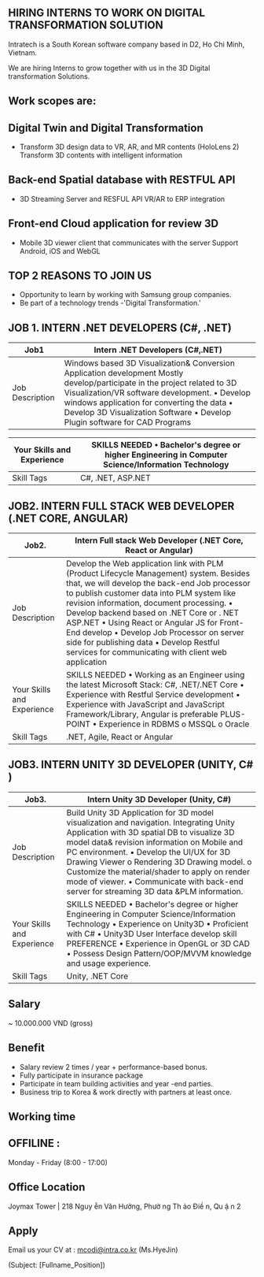 ## HIRING INTERNS TO WORK ON DIGITAL TRANSFORMATION SOLUTION

Intratech is a South Korean software company based in D2, Ho Chi Minh, Vietnam.

We are hiring Interns to grow together with us in the 3D Digital transformation Solutions.

## Work scopes are:

## Digital Twin and Digital Transformation

- Transform 3D design data to VR, AR, and MR contents (HoloLens 2) Transform 3D contents with intelligent information

## Back-end Spatial database with RESTFUL API

- 3D Streaming Server and RESFUL API VR/AR to ERP integration

## Front-end Cloud application for review 3D

- Mobile 3D viewer client that communicates with the server Support Android, iOS and WebGL

## TOP 2 REASONS TO JOIN US

- Opportunity to learn by working with Samsung group companies.
- Be part of a technology trends -'Digital Transformation.'

## JOB 1. INTERN .NET DEVELOPERS (C#, .NET)

| Job1            | Intern .NET Developers (C#,.NET)                                                                                                                                                                                                                                                                       |
|-----------------|--------------------------------------------------------------------------------------------------------------------------------------------------------------------------------------------------------------------------------------------------------------------------------------------------------|
| Job Description | Windows based 3D Visualization& Conversion Application development Mostly develop/participate in the project related to 3D Visualization/VR software development. • Develop windows application for converting the data • Develop 3D Visualization Software • Develop Plugin software for CAD Programs |

| Your Skills and Experience   | SKILLS NEEDED • Bachelor's degree or higher Engineering in Computer Science/Information Technology   |
|------------------------------|------------------------------------------------------------------------------------------------------|
| Skill Tags                   | C#, .NET, ASP.NET                                                                                    |

## JOB2. INTERN FULL STACK WEB DEVELOPER (.NET CORE, ANGULAR)

| Job2.                      | Intern Full stack Web Developer (.NET Core, React or Angular)                                                                                                                                                                                                                                                                                                                                                                                                                  |
|----------------------------|--------------------------------------------------------------------------------------------------------------------------------------------------------------------------------------------------------------------------------------------------------------------------------------------------------------------------------------------------------------------------------------------------------------------------------------------------------------------------------|
| Job Description            | Develop the Web application link with PLM (Product Lifecycle Management) system. Besides that, we will develop the back-end Job processor to publish customer data into PLM system like revision information, document processing. • Develop backend based on .NET Core or . NET ASP.NET • Using React or Angular JS for Front-End develop • Develop Job Processor on server side for publishing data • Develop Restful services for communicating with client web application |
| Your Skills and Experience | SKILLS NEEDED • Working as an Engineer using the latest Microsoft Stack: C#, .NET/.NET Core • Experience with Restful Service development • Experience with JavaScript and JavaScript Framework/Library, Angular is preferable PLUS-POINT • Experience in RDBMS o MSSQL o Oracle                                                                                                                                                                                               |
| Skill Tags                 | .NET, Agile, React or Angular                                                                                                                                                                                                                                                                                                                                                                                                                                                  |

## JOB3. INTERN UNITY 3D DEVELOPER (UNITY, C# )

| Job3.                      | Intern Unity 3D Developer (Unity, C#)                                                                                                                                                                                                                                                                                                                                                                                       |
|----------------------------|-----------------------------------------------------------------------------------------------------------------------------------------------------------------------------------------------------------------------------------------------------------------------------------------------------------------------------------------------------------------------------------------------------------------------------|
| Job Description            | Build Unity 3D Application for 3D model visualization and navigation. Integrating Unity Application with 3D spatial DB to visualize 3D model data& revision information on Mobile and PC environment. • Develop the UI/UX for 3D Drawing Viewer o Rendering 3D Drawing model. o Customize the material/shader to apply on render mode of viewer. • Communicate with back-end server for streaming 3D data &PLM information. |
| Your Skills and Experience | SKILLS NEEDED • Bachelor's degree or higher Engineering in Computer Science/Information Technology • Experience on Unity3D • Proficient with C# • Unity3D User Interface develop skill PREFERENCE • Experience in OpenGL or 3D CAD • Possess Design Pattern/OOP/MVVM knowledge and usage experience.                                                                                                                        |
| Skill Tags                 | Unity, .NET Core                                                                                                                                                                                                                                                                                                                                                                                                            |

## Salary

~ 10.000.000 VND (gross)

## Benefit

- Salary review 2 times / year + performance-based bonus.
- Fully participate in insurance package
- Participate in team building activities and year -end parties.
- Business trip to Korea &amp; work directly with partners at least once.

## Working time

## OFFILINE :

Monday - Friday (8:00 - 17:00)

## Office Location

Joymax Tower | 218 Nguy ễn Văn Hưởng, Phườ ng Th ảo Điề n, Qu ậ n 2

## Apply

Email us your CV at : mcodi@intra.co.kr (Ms.HyeJin)

(Subject: [Fullname\_Position])